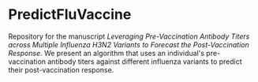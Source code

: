 # PredictFluVaccine
Repository for the manuscript *Leveraging Pre-Vaccination Antibody Titers across Multiple Influenza H3N2 Variants to Forecast the Post-Vaccination Response*. We present an algorithm that uses an individual's pre-vaccination antibody titers against different influenza variants to predict their post-vaccination response.